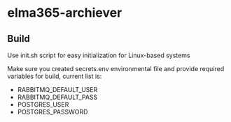 # elma365-archiever
## Build 
Use init.sh script for easy initialization for Linux-based systems

Make sure you created secrets.env environmental file and provide required variables for build, current list is:
* RABBITMQ_DEFAULT_USER
* RABBITMQ_DEFAULT_PASS
* POSTGRES_USER
* POSTGRES_PASSWORD
